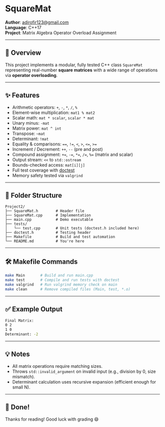 # SquareMat

**Author**: adirofir123@gmail.com  
**Language**: C++17  
**Project**: Matrix Algebra Operator Overload Assignment

---

## 🧩 Overview

This project implements a modular, fully tested C++ class `SquareMat` representing real-number **square matrices** with a wide range of operations via **operator overloading**.

---

## ✨ Features

- Arithmetic operators: `+`, `-`, `*`, `/`, `%`
- Element-wise multiplication: `mat1 % mat2`
- Scalar math: `mat * scalar`, `scalar * mat`
- Unary minus: `-mat`
- Matrix power: `mat ^ int`
- Transpose: `~mat`
- Determinant: `!mat`
- Equality & comparisons: `==`, `!=`, `<`, `>`, `<=`, `>=`
- Increment / Decrement: `++`, `--` (pre and post)
- Compound assignment: `+=`, `-=`, `*=`, `/=`, `%=` (matrix and scalar)
- Output stream: `<<` to `std::ostream`
- Bounds-checked access: `mat[i][j]`
- Full test coverage with [doctest](https://github.com/doctest/doctest)
- Memory safety tested via `valgrind`

---

## 📁 Folder Structure

```
Project2/
├── SquareMat.h        # Header file
├── SquareMat.cpp      # Implementation
├── main.cpp           # Demo executable
├── tests/
│   └── test.cpp       # Unit tests (doctest.h included here)
├── doctest.h          # Testing header
├── Makefile           # Build and test automation
└── README.md          # You're here
```

---

## 🛠 Makefile Commands

```bash
make Main       # Build and run main.cpp
make test       # Compile and run tests with doctest
make valgrind   # Run valgrind memory check on main
make clean      # Remove compiled files (Main, test, *.o)
```

---

## ✅ Example Output

```bash
Final Matrix:
0 2 
1 0 
Determinant: -2
```

---

## 💡 Notes

- All matrix operations require matching sizes.
- Throws `std::invalid_argument` on invalid input (e.g., division by 0, size mismatch).
- Determinant calculation uses recursive expansion (efficient enough for small N).

---

## 🚀 Done!

Thanks for reading! Good luck with grading 😄
